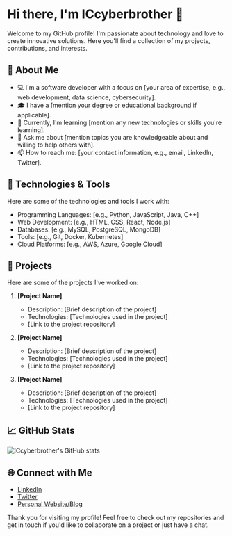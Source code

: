 # Hi there, I'm ICcyberbrother 👋

Welcome to my GitHub profile! I'm passionate about technology and love to create innovative solutions. Here you'll find a collection of my projects, contributions, and interests.

## 🌟 About Me

- 💻 I'm a software developer with a focus on [your area of expertise, e.g., web development, data science, cybersecurity].
- 🎓 I have a [mention your degree or educational background if applicable].
- 🌱 Currently, I'm learning [mention any new technologies or skills you're learning].
- 💬 Ask me about [mention topics you are knowledgeable about and willing to help others with].
- 📫 How to reach me: [your contact information, e.g., email, LinkedIn, Twitter].

## 🔧 Technologies & Tools

Here are some of the technologies and tools I work with:

- Programming Languages: [e.g., Python, JavaScript, Java, C++]
- Web Development: [e.g., HTML, CSS, React, Node.js]
- Databases: [e.g., MySQL, PostgreSQL, MongoDB]
- Tools: [e.g., Git, Docker, Kubernetes]
- Cloud Platforms: [e.g., AWS, Azure, Google Cloud]

## 🚀 Projects

Here are some of the projects I've worked on:

1. **[Project Name]**
   - Description: [Brief description of the project]
   - Technologies: [Technologies used in the project]
   - [Link to the project repository]

2. **[Project Name]**
   - Description: [Brief description of the project]
   - Technologies: [Technologies used in the project]
   - [Link to the project repository]

3. **[Project Name]**
   - Description: [Brief description of the project]
   - Technologies: [Technologies used in the project]
   - [Link to the project repository]

## 📈 GitHub Stats

![ICcyberbrother's GitHub stats](https://github-readme-stats.vercel.app/api?username=ICcyberbrother&show_icons=true&theme=radical)

## 🌐 Connect with Me

- [LinkedIn](https://www.linkedin.com/in/your-linkedin-profile)
- [Twitter](https://twitter.com/your-twitter-handle)
- [Personal Website/Blog](https://your-website.com)

Thank you for visiting my profile! Feel free to check out my repositories and get in touch if you'd like to collaborate on a project or just have a chat.
